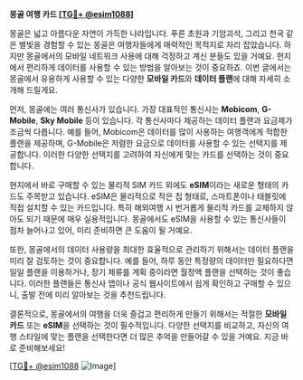 **몽골 여행 카드 [[TG💪+ @esim1088](https://t.me/s/esim1088)]**

몽골은 넓고 아름다운 자연이 가득한 나라입니다. 푸른 초원과 기암괴석, 그리고 천국 같은 별빛을 경험할 수 있는 몽골은 여행자들에게 매력적인 목적지로 자리 잡았습니다. 하지만 몽골에서의 모바일 네트워크 사용에 대해 걱정하고 계신 분들도 있을 거예요. 현지에서 편리하게 데이터를 사용할 수 있는 방법을 알아보는 것이 중요하죠. 이번 글에서는 몽골에서 유용하게 사용할 수 있는 다양한 **모바일 카드**와 **데이터 플랜**에 대해 자세히 소개해 드릴게요.

먼저, 몽골에는 여러 통신사가 있습니다. 가장 대표적인 통신사는 **Mobicom**, **G-Mobile**, **Sky Mobile** 등이 있습니다. 각 통신사마다 제공하는 데이터 플랜과 요금제가 조금씩 다릅니다. 예를 들어, Mobicom은 데이터를 많이 사용하는 여행객에게 적합한 플랜을 제공하며, G-Mobile은 저렴한 요금으로 데이터를 사용할 수 있는 선택지를 제공합니다. 이러한 다양한 선택지를 고려하여 자신에게 맞는 카드를 선택하는 것이 중요합니다.

현지에서 바로 구매할 수 있는 물리적 SIM 카드 외에도 **eSIM**이라는 새로운 형태의 카드도 주목받고 있습니다. eSIM은 물리적으로 작은 칩 형태로, 스마트폰이나 태블릿에 직접 설치할 수 있는 카드입니다. 특히 해외여행 시 번거롭게 물리적 카드를 교체하지 않아도 되기 때문에 매우 실용적입니다. 몽골에서도 eSIM을 사용할 수 있는 통신사들이 점차 늘어나고 있어, 미리 준비하면 큰 도움이 될 거예요.

또한, 몽골에서의 데이터 사용량을 최대한 효율적으로 관리하기 위해서는 데이터 플랜을 미리 잘 검토하는 것이 중요합니다. 예를 들어, 하루 동안 특정량의 데이터만 필요하다면 일일 플랜을 이용하거나, 장기 체류를 계획 중이라면 월정액 플랜을 선택하는 것이 좋습니다. 이러한 플랜들은 통신사 앱이나 공식 웹사이트에서 쉽게 확인하고 구매할 수 있으니, 출발 전에 미리 알아보는 것을 추천드립니다.

결론적으로, 몽골에서의 여행을 더욱 즐겁고 편리하게 만들기 위해서는 적절한 **모바일 카드** 또는 **eSIM**을 선택하는 것이 필수적입니다. 다양한 선택지를 비교하고, 자신의 여행 스타일에 맞는 플랜을 선택한다면 더 많은 추억을 만들어갈 수 있을 거예요. 지금 바로 준비해보세요!

[[TG💪+ @esim1088](https://t.me/s/esim1088) ![Image](https://i.postimg.cc/Y0z9fWf4/image.png)]
